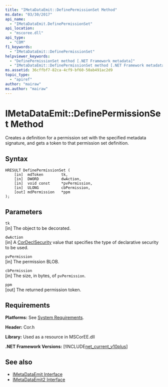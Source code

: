 ```yaml
---
title: "IMetaDataEmit::DefinePermissionSet Method"
ms.date: "03/30/2017"
api_name: 
  - "IMetaDataEmit.DefinePermissionSet"
api_location: 
  - "mscoree.dll"
api_type: 
  - "COM"
f1_keywords: 
  - "IMetaDataEmit::DefinePermissionSet"
helpviewer_keywords: 
  - "DefinePermissionSet method [.NET Framework metadata]"
  - "IMetaDataEmit::DefinePermissionSet method [.NET Framework metadata]"
ms.assetid: 36cffbf7-82ca-4cf9-bf60-50ab491ac2d9
topic_type: 
  - "apiref"
author: "mairaw"
ms.author: "mairaw"
---
```

# IMetaDataEmit::DefinePermissionSet Method
Creates a definition for a permission set with the specified metadata signature, and gets a token to that permission set definition.  
  
## Syntax  
  
```  
HRESULT DefinePermissionSet (  
    [in]  mdToken        tk,   
    [in]  DWORD          dwAction,   
    [in]  void const     *pvPermission,   
    [in]  ULONG          cbPermission,   
    [out] mdPermission   *ppm   
);  
```  
  
## Parameters  
 `tk`  
 [in] The object to be decorated.  
  
 `dwAction`  
 [in] A [CorDeclSecurity](../../../../docs/framework/unmanaged-api/metadata/cordeclsecurity-enumeration.md) value that specifies the type of declarative security to be used.  
  
 `pvPermission`  
 [in] The permission BLOB.  
  
 `cbPermission`  
 [in] The size, in bytes, of `pvPermission`.  
  
 `ppm`  
 [out] The returned permission token.  
  
## Requirements  
 **Platforms:** See [System Requirements](../../../../docs/framework/get-started/system-requirements.md).  
  
 **Header:** Cor.h  
  
 **Library:** Used as a resource in MSCorEE.dll  
  
 **.NET Framework Versions:** [!INCLUDE[net_current_v10plus](../../../../includes/net-current-v10plus-md.md)]  
  
## See also
- [IMetaDataEmit Interface](../../../../docs/framework/unmanaged-api/metadata/imetadataemit-interface.md)
- [IMetaDataEmit2 Interface](../../../../docs/framework/unmanaged-api/metadata/imetadataemit2-interface.md)
